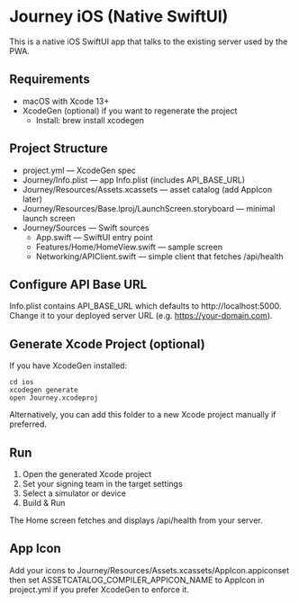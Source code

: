# Journey iOS (Native SwiftUI)

This is a native iOS SwiftUI app that talks to the existing server used by the PWA.

## Requirements
- macOS with Xcode 13+
- XcodeGen (optional) if you want to regenerate the project
  - Install: brew install xcodegen

## Project Structure
- project.yml — XcodeGen spec
- Journey/Info.plist — app Info.plist (includes API_BASE_URL)
- Journey/Resources/Assets.xcassets — asset catalog (add AppIcon later)
- Journey/Resources/Base.lproj/LaunchScreen.storyboard — minimal launch screen
- Journey/Sources — Swift sources
  - App.swift — SwiftUI entry point
  - Features/Home/HomeView.swift — sample screen
  - Networking/APIClient.swift — simple client that fetches /api/health

## Configure API Base URL
Info.plist contains API_BASE_URL which defaults to http://localhost:5000.
Change it to your deployed server URL (e.g. https://your-domain.com).

## Generate Xcode Project (optional)
If you have XcodeGen installed:
```
cd ios
xcodegen generate
open Journey.xcodeproj
```

Alternatively, you can add this folder to a new Xcode project manually if preferred.

## Run
1. Open the generated Xcode project
2. Set your signing team in the target settings
3. Select a simulator or device
4. Build & Run

The Home screen fetches and displays /api/health from your server.

## App Icon
Add your icons to Journey/Resources/Assets.xcassets/AppIcon.appiconset then set ASSETCATALOG_COMPILER_APPICON_NAME to AppIcon in project.yml if you prefer XcodeGen to enforce it.
